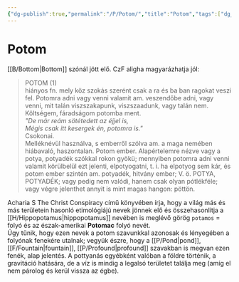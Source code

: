 ```yaml
---
{"dg-publish":true,"permalink":"/P/Potom/","title":"Potom","tags":["dg_uploaded"],"created":"2023-11-21T09:15","updated":"2023-11-21T09:15"}
---
```



# Potom

[[B/Bottom\|Bottom]] szónál jött elő. CzF aligha magyarázhatja jól:
> POTOM (1)  
>  hiányos fn. mely köz szokás szerént csak a ra és ba ban ragokat veszi fel. Potomra adni vagy venni valamit am. veszendőbe adni, vagy venni, mit talán viszszakapunk, viszszaadunk, vagy talán nem. Költségem, fáradságom potomba ment.  
>  *"De már reám sötétedett az éjjel is,  
>  Mégis csak itt kesergek én, potomra is."*  
>  Csokonai.  
>  Melléknévül használva, s emberről szólva am. a maga nemében hiábavaló, haszontalan. Potom ember. Alapértelemre nézve vagy a potya, potyadék szókkal rokon gyökü; mennyiben potomra adni venni valamit körülbelül ezt jelenti, elpotyogatni, t. i. ha elpotyog sem kár, és potom ember szintén am. potyadék, hitvány ember; V. ö. POTYA, POTYADÉK; vagy pedig nem valódi, hanem csak olyan pótlékféle; vagy végre jelenthet annyit is mint magas hangon: pöttön.

Acharia S The Christ Conspiracy című könyvében írja, hogy a világ más és más területein hasonló etimológiájú nevek jönnek elő és összehasonlítja a [[H/Hippopotamus\|hippopotamus]] nevében is meglévő görög `potamos` = folyó és az észak-amerikai **Potomac** folyó nevét.  
Úgy tűnik, hogy ezen nevek a potom szavunkkal azonosak és lényegében a folyónak fenekére utalnak; vegyük észre, hogy a [[P/Pond\|pond]], [[F/Fountain\|fountain]], [[P/Profound\|profound]] szavakban is megvan ezen fenék, alap jelentés. A pottyanás egyébként valóban a földre történik, a gravitáció hatására, de a víz is mindig a legalsó területet találja meg (amíg el nem párolog és kerül vissza az égbe).  